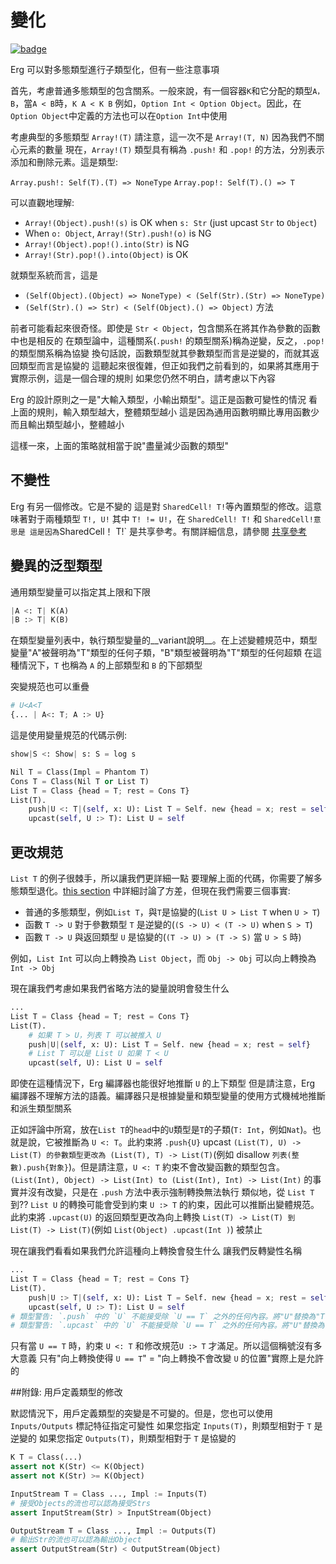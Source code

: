# 變化

[![badge](https://img.shields.io/endpoint.svg?url=https%3A%2F%2Fgezf7g7pd5.execute-api.ap-northeast-1.amazonaws.com%2Fdefault%2Fsource_up_to_date%3Fowner%3Derg-lang%26repos%3Derg%26ref%3Dmain%26path%3Ddoc/EN/syntax/type/advanced/variance.md%26commit_hash%3D06f8edc9e2c0cee34f6396fd7c64ec834ffb5352)](https://gezf7g7pd5.execute-api.ap-northeast-1.amazonaws.com/default/source_up_to_date?owner=erg-lang&repos=erg&ref=main&path=doc/EN/syntax/type/advanced/variance.md&commit_hash=06f8edc9e2c0cee34f6396fd7c64ec834ffb5352)

Erg 可以對多態類型進行子類型化，但有一些注意事項

首先，考慮普通多態類型的包含關系。一般來說，有一個容器`K`和它分配的類型`A，B`，當`A < B`時，`K A < K B`
例如，`Option Int < Option Object`。因此，在`Option Object`中定義的方法也可以在`Option Int`中使用

考慮典型的多態類型 `Array!(T)`
請注意，這一次不是 `Array!(T, N)` 因為我們不關心元素的數量
現在，`Array!(T)` 類型具有稱為 `.push!` 和 `.pop!` 的方法，分別表示添加和刪除元素。這是類型: 

`Array.push!: Self(T).(T) => NoneType`
`Array.pop!: Self(T).() => T`

可以直觀地理解:

* `Array!(Object).push!(s)` is OK when `s: Str` (just upcast `Str` to `Object`)
* When `o: Object`, `Array!(Str).push!(o)` is NG
* `Array!(Object).pop!().into(Str)` is NG
* `Array!(Str).pop!().into(Object)` is OK

就類型系統而言，這是

* `(Self(Object).(Object) => NoneType) < (Self(Str).(Str) => NoneType)`
* `(Self(Str).() => Str) < (Self(Object).() => Object)`
方法

前者可能看起來很奇怪。即使是 `Str < Object`，包含關系在將其作為參數的函數中也是相反的
在類型論中，這種關系(`.push!` 的類型關系)稱為逆變，反之，`.pop!` 的類型關系稱為協變
換句話說，函數類型就其參數類型而言是逆變的，而就其返回類型而言是協變的
這聽起來很復雜，但正如我們之前看到的，如果將其應用于實際示例，這是一個合理的規則
如果您仍然不明白，請考慮以下內容

Erg 的設計原則之一是"大輸入類型，小輸出類型"。這正是函數可變性的情況
看上面的規則，輸入類型越大，整體類型越小
這是因為通用函數明顯比專用函數少
而且輸出類型越小，整體越小

這樣一來，上面的策略就相當于說"盡量減少函數的類型"

## 不變性

Erg 有另一個修改。它是不變的
這是對 `SharedCell! T!`等內置類型的修改。這意味著對于兩種類型 `T!, U!` 其中 `T! != U!`，在 `SharedCell! T!` 和 `SharedCell!意思是
這是因為`SharedCell！ T!` 是共享參考。有關詳細信息，請參閱 [共享參考](shared.md)

## 變異的泛型類型

通用類型變量可以指定其上限和下限

```python
|A <: T| K(A)
|B :> T| K(B)
```

在類型變量列表中，執行類型變量的__variant說明__。在上述變體規范中，類型變量"A"被聲明為"T"類型的任何子類，"B"類型被聲明為"T"類型的任何超類
在這種情況下，`T` 也稱為 `A` 的上部類型和 `B` 的下部類型

突變規范也可以重疊

```python
# U<A<T
{... | A<: T; A :> U}
```

這是使用變量規范的代碼示例: 

```python
show|S <: Show| s: S = log s

Nil T = Class(Impl = Phantom T)
Cons T = Class(Nil T or List T)
List T = Class {head = T; rest = Cons T}
List(T).
    push|U <: T|(self, x: U): List T = Self. new {head = x; rest = self}
    upcast(self, U :> T): List U = self
```

## 更改規范

`List T` 的例子很棘手，所以讓我們更詳細一點
要理解上面的代碼，你需要了解多態類型退化。[this section](./variance.md) 中詳細討論了方差，但現在我們需要三個事實: 

* 普通的多態類型，例如`List T`，與`T`是協變的(`List U > List T` when `U > T`)
* 函數 `T -> U` 對于參數類型 `T` 是逆變的(`(S -> U) < (T -> U)` when `S > T`)
* 函數 `T -> U` 與返回類型 `U` 是協變的(`(T -> U) > (T -> S)` 當 `U > S` 時)

例如，`List Int` 可以向上轉換為 `List Object`，而 `Obj -> Obj` 可以向上轉換為 `Int -> Obj`

現在讓我們考慮如果我們省略方法的變量說明會發生什么

```python
...
List T = Class {head = T; rest = Cons T}
List(T).
    # 如果 T > U，列表 T 可以被推入 U
    push|U|(self, x: U): List T = Self. new {head = x; rest = self}
    # List T 可以是 List U 如果 T < U
    upcast(self, U): List U = self
```

即使在這種情況下，Erg 編譯器也能很好地推斷 `U` 的上下類型
但是請注意，Erg 編譯器不理解方法的語義。編譯器只是根據變量和類型變量的使用方式機械地推斷和派生類型關系

正如評論中所寫，放在`List T`的`head`中的`U`類型是`T`的子類(`T: Int`，例如`Nat`)。也就是說，它被推斷為 `U <: T`。此約束將 `.push{U}` upcast `(List(T), U) -> List(T) 的參數類型更改為 (List(T), T) -> List(T)`(例如 disallow `列表(整數).push{對象}`)。但是請注意，`U <: T` 約束不會改變函數的類型包含。`(List(Int), Object) -> List(Int) to (List(Int), Int) -> List(Int)` 的事實并沒有改變，只是在 `.push` 方法中表示強制轉換無法執行
類似地，從 `List T` 到?? `List U` 的轉換可能會受到約束 `U :> T` 的約束，因此可以推斷出變體規范。此約束將 `.upcast(U)` 的返回類型更改為向上轉換 `List(T) -> List(T) 到 List(T) -> List(T)`(例如 `List(Object) .upcast(Int )`) 被禁止

現在讓我們看看如果我們允許這種向上轉換會發生什么
讓我們反轉變性名稱

```python
...
List T = Class {head = T; rest = Cons T}
List(T).
    push|U :> T|(self, x: U): List T = Self. new {head = x; rest = self}
    upcast(self, U :> T): List U = self
# 類型警告: `.push` 中的 `U` 不能接受除 `U == T` 之外的任何內容。將"U"替換為"T"
# 類型警告: `.upcast` 中的 `U` 不能接受除 `U == T` 之外的任何內容。將"U"替換為"T"
```

只有當 `U == T` 時，約束 `U <: T` 和修改規范`U :> T` 才滿足。所以這個稱號沒有多大意義
只有"向上轉換使得 `U == T`" = "向上轉換不會改變 `U` 的位置"實際上是允許的

##附錄: 用戶定義類型的修改

默認情況下，用戶定義類型的突變是不可變的。但是，您也可以使用 `Inputs/Outputs` 標記特征指定可變性
如果您指定 `Inputs(T)`，則類型相對于 `T` 是逆變的
如果您指定 `Outputs(T)`，則類型相對于 `T` 是協變的

```python
K T = Class(...)
assert not K(Str) <= K(Object)
assert not K(Str) >= K(Object)

InputStream T = Class ..., Impl := Inputs(T)
# 接受Objects的流也可以認為接受Strs
assert InputStream(Str) > InputStream(Object)

OutputStream T = Class ..., Impl := Outputs(T)
# 輸出Str的流也可以認為輸出Object
assert OutputStream(Str) < OutputStream(Object)
```